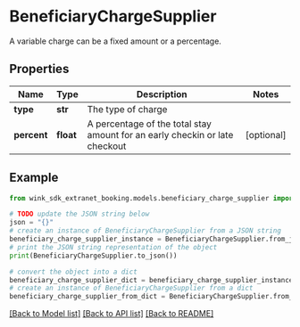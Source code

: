 # BeneficiaryChargeSupplier

A variable charge can be a fixed amount or a percentage.

## Properties

Name | Type | Description | Notes
------------ | ------------- | ------------- | -------------
**type** | **str** | The type of charge | 
**percent** | **float** | A percentage of the total stay amount for an early checkin or late checkout | [optional] 

## Example

```python
from wink_sdk_extranet_booking.models.beneficiary_charge_supplier import BeneficiaryChargeSupplier

# TODO update the JSON string below
json = "{}"
# create an instance of BeneficiaryChargeSupplier from a JSON string
beneficiary_charge_supplier_instance = BeneficiaryChargeSupplier.from_json(json)
# print the JSON string representation of the object
print(BeneficiaryChargeSupplier.to_json())

# convert the object into a dict
beneficiary_charge_supplier_dict = beneficiary_charge_supplier_instance.to_dict()
# create an instance of BeneficiaryChargeSupplier from a dict
beneficiary_charge_supplier_from_dict = BeneficiaryChargeSupplier.from_dict(beneficiary_charge_supplier_dict)
```
[[Back to Model list]](../README.md#documentation-for-models) [[Back to API list]](../README.md#documentation-for-api-endpoints) [[Back to README]](../README.md)


